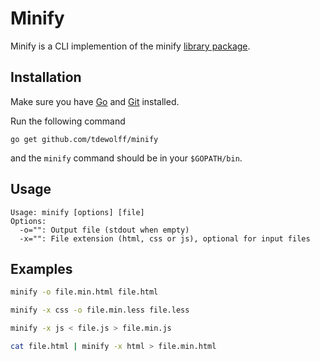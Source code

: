 # Minify
Minify is a CLI implemention of the minify [library package](https://github.com/tdewolff/minify/blob/master/README.md).

## Installation
Make sure you have [Go](http://golang.org/) and [Git](http://git-scm.com/) installed.

Run the following command

	go get github.com/tdewolff/minify

and the `minify` command should be in your `$GOPATH/bin`.

## Usage

	Usage: minify [options] [file]
	Options:
	  -o="": Output file (stdout when empty)
	  -x="": File extension (html, css or js), optional for input files

## Examples

```sh
minify -o file.min.html file.html

minify -x css -o file.min.less file.less

minify -x js < file.js > file.min.js

cat file.html | minify -x html > file.min.html
```